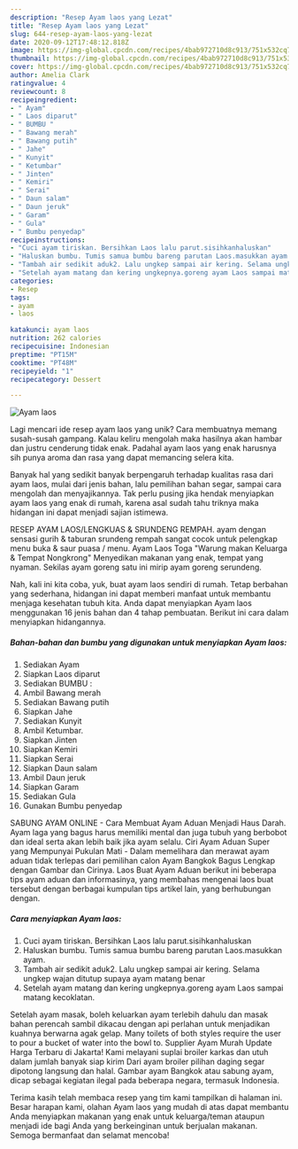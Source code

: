 ```yaml
---
description: "Resep Ayam laos yang Lezat"
title: "Resep Ayam laos yang Lezat"
slug: 644-resep-ayam-laos-yang-lezat
date: 2020-09-12T17:48:12.818Z
image: https://img-global.cpcdn.com/recipes/4bab972710d8c913/751x532cq70/ayam-laos-foto-resep-utama.jpg
thumbnail: https://img-global.cpcdn.com/recipes/4bab972710d8c913/751x532cq70/ayam-laos-foto-resep-utama.jpg
cover: https://img-global.cpcdn.com/recipes/4bab972710d8c913/751x532cq70/ayam-laos-foto-resep-utama.jpg
author: Amelia Clark
ratingvalue: 4
reviewcount: 8
recipeingredient:
- " Ayam"
- " Laos diparut"
- " BUMBU "
- " Bawang merah"
- " Bawang putih"
- " Jahe"
- " Kunyit"
- " Ketumbar"
- " Jinten"
- " Kemiri"
- " Serai"
- " Daun salam"
- " Daun jeruk"
- " Garam"
- " Gula"
- " Bumbu penyedap"
recipeinstructions:
- "Cuci ayam tiriskan. Bersihkan Laos lalu parut.sisihkanhaluskan"
- "Haluskan bumbu. Tumis samua bumbu bareng parutan Laos.masukkan ayam."
- "Tambah air sedikit aduk2. Lalu ungkep sampai air kering. Selama ungkep wajan ditutup supaya ayam matang benar"
- "Setelah ayam matang dan kering ungkepnya.goreng ayam Laos sampai matang kecoklatan."
categories:
- Resep
tags:
- ayam
- laos

katakunci: ayam laos 
nutrition: 262 calories
recipecuisine: Indonesian
preptime: "PT15M"
cooktime: "PT48M"
recipeyield: "1"
recipecategory: Dessert

---
```



![Ayam laos](https://img-global.cpcdn.com/recipes/4bab972710d8c913/751x532cq70/ayam-laos-foto-resep-utama.jpg)

Lagi mencari ide resep ayam laos yang unik? Cara membuatnya memang susah-susah gampang. Kalau keliru mengolah maka hasilnya akan hambar dan justru cenderung tidak enak. Padahal ayam laos yang enak harusnya sih punya aroma dan rasa yang dapat memancing selera kita.

Banyak hal yang sedikit banyak berpengaruh terhadap kualitas rasa dari ayam laos, mulai dari jenis bahan, lalu pemilihan bahan segar, sampai cara mengolah dan menyajikannya. Tak perlu pusing jika hendak menyiapkan ayam laos yang enak di rumah, karena asal sudah tahu triknya maka hidangan ini dapat menjadi sajian istimewa.

RESEP AYAM LAOS/LENGKUAS &amp; SRUNDENG REMPAH. ayam dengan sensasi gurih &amp; taburan srundeng rempah sangat cocok untuk pelengkap menu buka &amp; saur puasa / menu. Ayam Laos Toga &#34;Warung makan Keluarga &amp; Tempat Nongkrong&#34; Menyedikan makanan yang enak, tempat yang nyaman. Sekilas ayam goreng satu ini mirip ayam goreng serundeng.


Nah, kali ini kita coba, yuk, buat ayam laos sendiri di rumah. Tetap berbahan yang sederhana, hidangan ini dapat memberi manfaat untuk membantu menjaga kesehatan tubuh kita. Anda dapat menyiapkan Ayam laos menggunakan 16 jenis bahan dan 4 tahap pembuatan. Berikut ini cara dalam menyiapkan hidangannya.

<!--inarticleads1-->

##### Bahan-bahan dan bumbu yang digunakan untuk menyiapkan Ayam laos:

1. Sediakan  Ayam
1. Siapkan  Laos diparut
1. Sediakan  BUMBU :
1. Ambil  Bawang merah
1. Sediakan  Bawang putih
1. Siapkan  Jahe
1. Sediakan  Kunyit
1. Ambil  Ketumbar.
1. Siapkan  Jinten
1. Siapkan  Kemiri
1. Siapkan  Serai
1. Siapkan  Daun salam
1. Ambil  Daun jeruk
1. Siapkan  Garam
1. Sediakan  Gula
1. Gunakan  Bumbu penyedap


SABUNG AYAM ONLINE - Cara Membuat Ayam Aduan Menjadi Haus Darah. Ayam laga yang bagus harus memiliki mental dan juga tubuh yang berbobot dan ideal serta akan lebih baik jika ayam selalu. Ciri Ayam Aduan Super yang Mempunyai Pukulan Mati - Dalam memelihara dan merawat ayam aduan tidak terlepas dari pemilihan calon Ayam Bangkok Bagus Lengkap dengan Gambar dan Cirinya. Laos Buat Ayam Aduan berikut ini beberapa tips ayam aduan dan informasinya, yang membahas mengenai laos buat tersebut dengan berbagai kumpulan tips artikel lain, yang berhubungan dengan. 

<!--inarticleads2-->

##### Cara menyiapkan Ayam laos:

1. Cuci ayam tiriskan. Bersihkan Laos lalu parut.sisihkanhaluskan
1. Haluskan bumbu. Tumis samua bumbu bareng parutan Laos.masukkan ayam.
1. Tambah air sedikit aduk2. Lalu ungkep sampai air kering. Selama ungkep wajan ditutup supaya ayam matang benar
1. Setelah ayam matang dan kering ungkepnya.goreng ayam Laos sampai matang kecoklatan.


Setelah ayam masak, boleh keluarkan ayam terlebih dahulu dan masak bahan perencah sambil dikacau dengan api perlahan untuk menjadikan kuahnya berwarna agak gelap. Many toilets of both styles require the user to pour a bucket of water into the bowl to. Supplier Ayam Murah Update Harga Terbaru di Jakarta! Kami melayani suplai broiler karkas dan utuh dalam jumlah banyak siap kirim Dari ayam broiler pilihan daging segar dipotong langsung dan halal. Gambar ayam Bangkok atau sabung ayam, dicap sebagai kegiatan ilegal pada beberapa negara, termasuk Indonesia. 

Terima kasih telah membaca resep yang tim kami tampilkan di halaman ini. Besar harapan kami, olahan Ayam laos yang mudah di atas dapat membantu Anda menyiapkan makanan yang enak untuk keluarga/teman ataupun menjadi ide bagi Anda yang berkeinginan untuk berjualan makanan. Semoga bermanfaat dan selamat mencoba!
